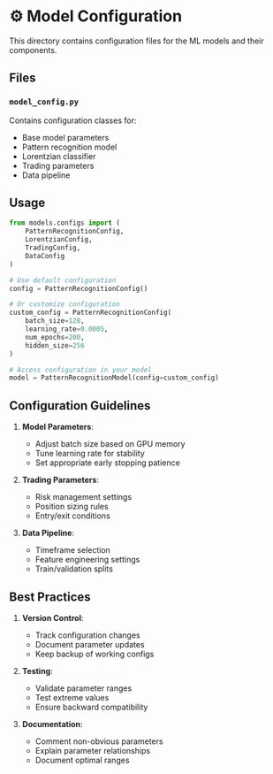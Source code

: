 # ⚙️ Model Configuration

This directory contains configuration files for the ML models and their components.

## Files

### `model_config.py`
Contains configuration classes for:
- Base model parameters
- Pattern recognition model
- Lorentzian classifier
- Trading parameters
- Data pipeline

## Usage

```python
from models.configs import (
    PatternRecognitionConfig,
    LorentzianConfig,
    TradingConfig,
    DataConfig
)

# Use default configuration
config = PatternRecognitionConfig()

# Or customize configuration
custom_config = PatternRecognitionConfig(
    batch_size=128,
    learning_rate=0.0005,
    num_epochs=200,
    hidden_size=256
)

# Access configuration in your model
model = PatternRecognitionModel(config=custom_config)
```

## Configuration Guidelines

1. **Model Parameters**:
   - Adjust batch size based on GPU memory
   - Tune learning rate for stability
   - Set appropriate early stopping patience

2. **Trading Parameters**:
   - Risk management settings
   - Position sizing rules
   - Entry/exit conditions

3. **Data Pipeline**:
   - Timeframe selection
   - Feature engineering settings
   - Train/validation splits

## Best Practices

1. **Version Control**:
   - Track configuration changes
   - Document parameter updates
   - Keep backup of working configs

2. **Testing**:
   - Validate parameter ranges
   - Test extreme values
   - Ensure backward compatibility

3. **Documentation**:
   - Comment non-obvious parameters
   - Explain parameter relationships
   - Document optimal ranges 